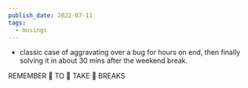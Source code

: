```yaml
---
publish_date: 2022-07-11
tags:
  - musings
---
```

- classic case of aggravating over a bug for hours on end, then finally solving it in about 30 mins after the weekend break. 

REMEMBER 👏  TO 👏  TAKE 👏  BREAKS
